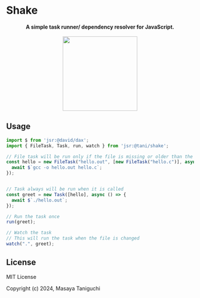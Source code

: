 # Shake

<p align="center">
  <strong>A simple task runner/ dependency resolver for JavaScript. </strong><br /><br />
  <img width="200" src="https://raw.githubusercontent.com/tani/shake/main/shake.avif" />
</p>

## Usage

```typescript
import $ from 'jsr:@david/dax';
import { FileTask, Task, run, watch } from 'jsr:@tani/shake';

// File task will be run only if the file is missing or older than the dependencies
const hello = new FileTask("hello.out", [new FileTask("hello.c")], async () => {
  await $`gcc -o hello.out hello.c`;
});


// Task always will be run when it is called
const greet = new Task([hello], async () => {
  await $`./hello.out`;
});

// Run the task once
run(greet);

// Watch the task
// This will run the task when the file is changed
watch(".", greet);
```

## License

MIT License

Copyright (c) 2024, Masaya Taniguchi
